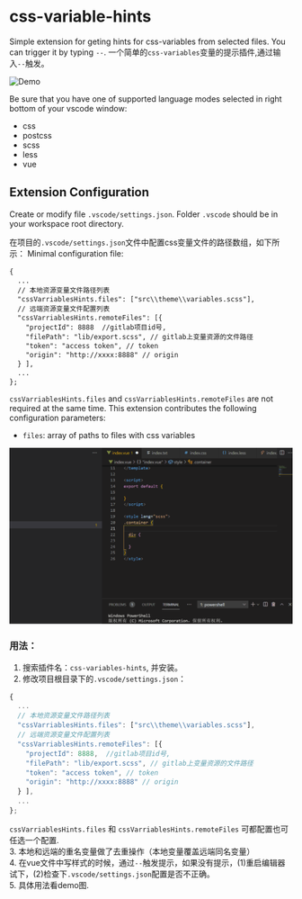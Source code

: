 <!--
 * @Author: wangyunbo
 * @Date: 2021-05-19 23:57:46
 * @LastEditors: wangyunbo
 * @LastEditTime: 2021-05-21 17:33:14
 * @Description: file content
 * @FilePath: \css-variables-hints\README.md
-->

# css-variable-hints

Simple extension for geting hints for css-variables from selected files. You can trigger it by typing `--`.
一个简单的`css-variables`变量的提示插件,通过输入`--`触发。

![Demo](https://github.com/airbender92/css-variables-hints/blob/master/img/demo.gif)

Be sure that you have one of supported language modes selected in right bottom of your vscode window:
* css
* postcss
* scss
* less
* vue


## Extension Configuration
Create or modify file `.vscode/settings.json`. Folder `.vscode` should be in your workspace root directory.

在项目的`.vscode/settings.json`文件中配置css变量文件的路径数组，如下所示：
Minimal configuration file:
```
{
  ...
  // 本地资源变量文件路径列表
  "cssVarriablesHints.files": ["src\\theme\\variables.scss"],
  // 远端资源变量文件配置列表
  "cssVarriablesHints.remoteFiles": [{
    "projectId": 8888  //gitlab项目id号,
    "filePath": "lib/export.scss", // gitlab上变量资源的文件路径
    "token": "access token", // token
    "origin": "http://xxxx:8888" // origin
  } ],
  ...
};
```
`cssVarriablesHints.files` and `cssVarriablesHints.remoteFiles` are not required at the same time.
This extension contributes the following configuration parameters:

* `files`: array of paths to files with css variables    

![Demo](img/demo.gif) 
### 用法：   

1. 搜索插件名：`css-variables-hints`, 并安装。    
2. 修改项目根目录下的`.vscode/settings.json`：        
```javascript
{
  ...
  // 本地资源变量文件路径列表
  "cssVarriablesHints.files": ["src\\theme\\variables.scss"],
  // 远端资源变量文件配置列表
  "cssVarriablesHints.remoteFiles": [{
    "projectId": 8888,  //gitlab项目id号,
    "filePath": "lib/export.scss", // gitlab上变量资源的文件路径
    "token": "access token", // token
    "origin": "http://xxxx:8888" // origin
  } ],
  ...
};
```
`cssVarriablesHints.files` 和 `cssVarriablesHints.remoteFiles` 可都配置也可任选一个配置.    
3. 本地和远端的重名变量做了去重操作（本地变量覆盖远端同名变量）    
4. 在vue文件中写样式的时候，通过`--`触发提示，如果没有提示，(1)重启编辑器试下，(2)检查下`.vscode/settings.json`配置是否不正确。    
5. 具体用法看demo图.    

